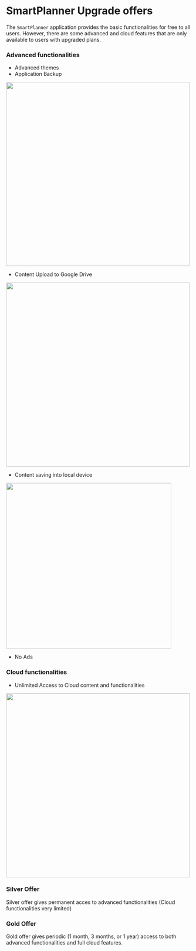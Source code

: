 # SmartPlanner Upgrade offers
The `SmartPlanner` application provides the basic functionalities for free to all users.
However, there are some advanced and cloud features that are only available to users with upgraded plans.

### Advanced functionalities

- Advanced themes
- Application Backup
<img src="https://github.com/smartreadingplanner/smartplanner/blob/release/cloud/documentation/display/workflows/application_backup.png" width="500">

- Content Upload to Google Drive
<img src="https://github.com/smartreadingplanner/smartplanner/blob/release/cloud/documentation/display/workflows/google_drive_upload.png" width="500">

- Content saving into local device
<img src="https://github.com/smartreadingplanner/smartplanner/blob/release/cloud/documentation/display/workflows/content_local_save.png" width="450">

- No Ads

### Cloud functionalities
- Unlimited Access to Cloud content and functionalities
<img src="https://github.com/smartreadingplanner/smartplanner/blob/release/cloud/documentation/display/workflows/cloud_workflow.png" width="500">

### Silver Offer
Silver offer gives permanent acces to advanced functionalities (Cloud functionalities very limited)

### Gold Offer
Gold offer gives periodic (1 month, 3 months, or 1 year) access to both advanced functionalities and full cloud features.
